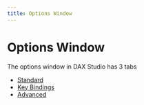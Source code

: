 ```yaml
---
title: Options Window
---
```


# Options Window

The options window in DAX Studio has 3 tabs
* [Standard](../options-window-standard)
* [Key Bindings](../options-window-key-bindings)
* [Advanced](../options-window-advanced)